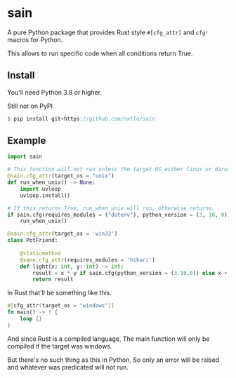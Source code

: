 # sain
A pure Python package that provides Rust style `#[cfg_attr]` and `cfg!` macros for Python.

This allows to run specific code when all conditions return True.

## Install
You'll need Python 3.8 or higher.

Still not on PyPI
```rs
$ pip install git+https://github.com/nxtlo/sain
```

## Example
```py
import sain

# This function will not run unless the target OS either linux or darwin.
@sain.cfg_attr(target_os = "unix")
def run_when_unix() -> None:
    import uvloop
    uvloop.install()

# If this returns True, run_when_unix will run, otherwise returns.
if sain.cfg(requires_modules = ("dotenv"), python_version = (3, 10, 0)):
    run_when_unix()

@sain.cfg_attr(target_os = 'win32')
class PotFriend:
    
    @staticmethod
    @sane.cfg_attr(requires_modules = 'hikari')
    def light(x: int, y: int) -> int:
        result = x * y if sain.cfg(python_version = (3.10.0)) else x + y
        return result
```

In Rust that'll be something like this.

```rs
#[cfg_attr(target_os = "windows")]
fn main() -> ! {
    loop {}
}
```

And since Rust is a compiled language, The main function will only be compiled if the target was windows.

But there's no such thing as this in Python, So only an error will be raised and whatever was predicated will not run.
